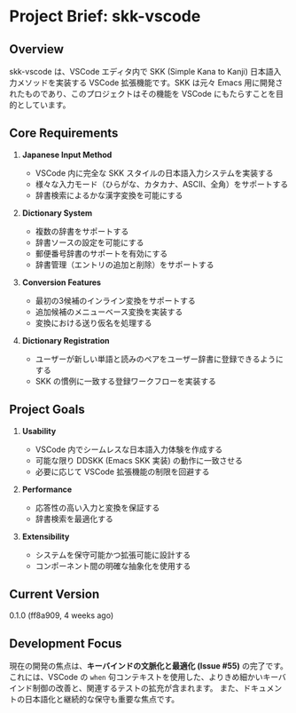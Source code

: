 # Project Brief: skk-vscode

## Overview
skk-vscode は、VSCode エディタ内で SKK (Simple Kana to Kanji) 日本語入力メソッドを実装する VSCode 拡張機能です。SKK は元々 Emacs 用に開発されたものであり、このプロジェクトはその機能を VSCode にもたらすことを目的としています。

## Core Requirements

1. **Japanese Input Method**
   - VSCode 内に完全な SKK スタイルの日本語入力システムを実装する
   - 様々な入力モード（ひらがな、カタカナ、ASCII、全角）をサポートする
   - 辞書検索によるかな漢字変換を可能にする

2. **Dictionary System**
   - 複数の辞書をサポートする
   - 辞書ソースの設定を可能にする
   - 郵便番号辞書のサポートを有効にする
   - 辞書管理（エントリの追加と削除）をサポートする

3. **Conversion Features**
   - 最初の3候補のインライン変換をサポートする
   - 追加候補のメニューベース変換を実装する
   - 変換における送り仮名を処理する

4. **Dictionary Registration**
   - ユーザーが新しい単語と読みのペアをユーザー辞書に登録できるようにする
   - SKK の慣例に一致する登録ワークフローを実装する

## Project Goals

1. **Usability**
   - VSCode 内でシームレスな日本語入力体験を作成する
   - 可能な限り DDSKK (Emacs SKK 実装) の動作に一致させる
   - 必要に応じて VSCode 拡張機能の制限を回避する

2. **Performance**
   - 応答性の高い入力と変換を保証する
   - 辞書検索を最適化する

3. **Extensibility**
   - システムを保守可能かつ拡張可能に設計する
   - コンポーネント間の明確な抽象化を使用する

## Current Version
0.1.0 (ff8a909, 4 weeks ago)

## Development Focus
現在の開発の焦点は、**キーバインドの文脈化と最適化 (Issue #55)** の完了です。これには、VSCode の `when` 句コンテキストを使用した、よりきめ細かいキーバインド制御の改善と、関連するテストの拡充が含まれます。
また、ドキュメントの日本語化と継続的な保守も重要な焦点です。
